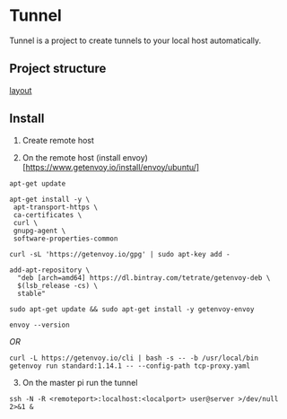 # Tunnel 

Tunnel is a project to create tunnels to your local host automatically.

## Project structure

[layout](https://github.com/golang-standards/project-layout)

## Install

1. Create remote host

2. On the remote host (install envoy)[https://www.getenvoy.io/install/envoy/ubuntu/]

`apt-get update`

```
apt-get install -y \
 apt-transport-https \
 ca-certificates \
 curl \
 gnupg-agent \
 software-properties-common
```

`curl -sL 'https://getenvoy.io/gpg' | sudo apt-key add -`

```shell script
add-apt-repository \
  "deb [arch=amd64] https://dl.bintray.com/tetrate/getenvoy-deb \
  $(lsb_release -cs) \
  stable"
```

`sudo apt-get update && sudo apt-get install -y getenvoy-envoy`

`envoy --version`

*OR*

```shell script
curl -L https://getenvoy.io/cli | bash -s -- -b /usr/local/bin
getenvoy run standard:1.14.1 -- --config-path tcp-proxy.yaml
```

3. On the master pi run the tunnel

`ssh -N -R <remoteport>:localhost:<localport> user@server >/dev/null 2>&1 &`